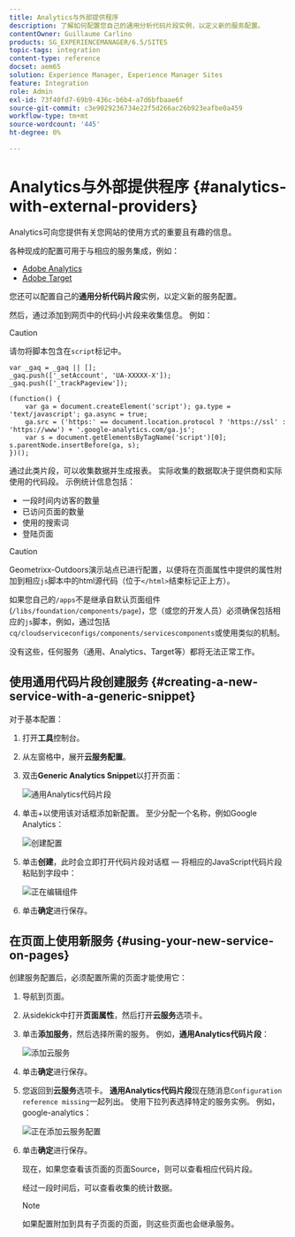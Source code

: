 ```yaml
---
title: Analytics与外部提供程序
description: 了解如何配置您自己的通用分析代码片段实例，以定义新的服务配置。
contentOwner: Guillaume Carlino
products: SG_EXPERIENCEMANAGER/6.5/SITES
topic-tags: integration
content-type: reference
docset: aem65
solution: Experience Manager, Experience Manager Sites
feature: Integration
role: Admin
exl-id: 73f40fd7-69b9-436c-b6b4-a7d6bfbaae6f
source-git-commit: c3e9029236734e22f5d266ac26b923eafbe0a459
workflow-type: tm+mt
source-wordcount: '445'
ht-degree: 0%

---
```


# Analytics与外部提供程序 {#analytics-with-external-providers}

Analytics可向您提供有关您网站的使用方式的重要且有趣的信息。

各种现成的配置可用于与相应的服务集成，例如：

* [Adobe Analytics](/help/sites-administering/adobeanalytics.md)
* [Adobe Target](/help/sites-administering/target.md)

您还可以配置自己的&#x200B;**通用分析代码片段**&#x200B;实例，以定义新的服务配置。

然后，通过添加到网页中的代码小片段来收集信息。 例如：

>[!CAUTION]
>
>请勿将脚本包含在`script`标记中。

```
var _gaq = _gaq || [];
_gaq.push(['_setAccount', 'UA-XXXXX-X']);
_gaq.push(['_trackPageview']);

(function() {
    var ga = document.createElement('script'); ga.type = 'text/javascript'; ga.async = true;
    ga.src = ('https:' == document.location.protocol ? 'https://ssl' : 'https://www') + '.google-analytics.com/ga.js';
    var s = document.getElementsByTagName('script')[0]; s.parentNode.insertBefore(ga, s);
})();
```

通过此类片段，可以收集数据并生成报表。 实际收集的数据取决于提供商和实际使用的代码段。 示例统计信息包括：

* 一段时间内访客的数量
* 已访问页面的数量
* 使用的搜索词
* 登陆页面

>[!CAUTION]
>
>Geometrixx-Outdoors演示站点已进行配置，以便将在页面属性中提供的属性附加到相应`js`脚本中的html源代码（位于`</html>`结束标记正上方）。
>
>如果您自己的`/apps`不是继承自默认页面组件(`/libs/foundation/components/page`)，您（或您的开发人员）必须确保包括相应的`js`脚本，例如，通过包括`cq/cloudserviceconfigs/components/servicescomponents`或使用类似的机制。
>
>没有这些，任何服务（通用、Analytics、Target等）都将无法正常工作。

## 使用通用代码片段创建服务 {#creating-a-new-service-with-a-generic-snippet}

对于基本配置：

1. 打开&#x200B;**工具**&#x200B;控制台。
1. 从左窗格中，展开&#x200B;**云服务配置**。
1. 双击&#x200B;**Generic Analytics Snippet**&#x200B;以打开页面：

   ![通用Analytics代码片段](assets/analytics_genericoverview.png)

1. 单击+以使用该对话框添加新配置。 至少分配一个名称，例如Google Analytics：

   ![创建配置](assets/analytics_addconfig.png)

1. 单击&#x200B;**创建**，此时会立即打开代码片段对话框 — 将相应的JavaScript代码片段粘贴到字段中：

   ![正在编辑组件](assets/analytics_snippet.png)

1. 单击&#x200B;**确定**&#x200B;进行保存。

## 在页面上使用新服务 {#using-your-new-service-on-pages}

创建服务配置后，必须配置所需的页面才能使用它：

1. 导航到页面。
1. 从sidekick中打开&#x200B;**页面属性**，然后打开&#x200B;**云服务**&#x200B;选项卡。
1. 单击&#x200B;**添加服务**，然后选择所需的服务。 例如，**通用Analytics代码片段**：

   ![添加云服务](assets/analytics_selectservice.png)

1. 单击&#x200B;**确定**&#x200B;进行保存。
1. 您返回到&#x200B;**云服务**&#x200B;选项卡。 **通用Analytics代码片段**&#x200B;现在随消息`Configuration reference missing`一起列出。 使用下拉列表选择特定的服务实例。 例如，google-analytics：

   ![正在添加云服务配置](assets/analytics_selectspecificservice.png)

1. 单击&#x200B;**确定**&#x200B;进行保存。

   现在，如果您查看该页面的页面Source，则可以查看相应代码片段。

   经过一段时间后，可以查看收集的统计数据。

   >[!NOTE]
   >
   >如果配置附加到具有子页面的页面，则这些页面也会继承服务。
